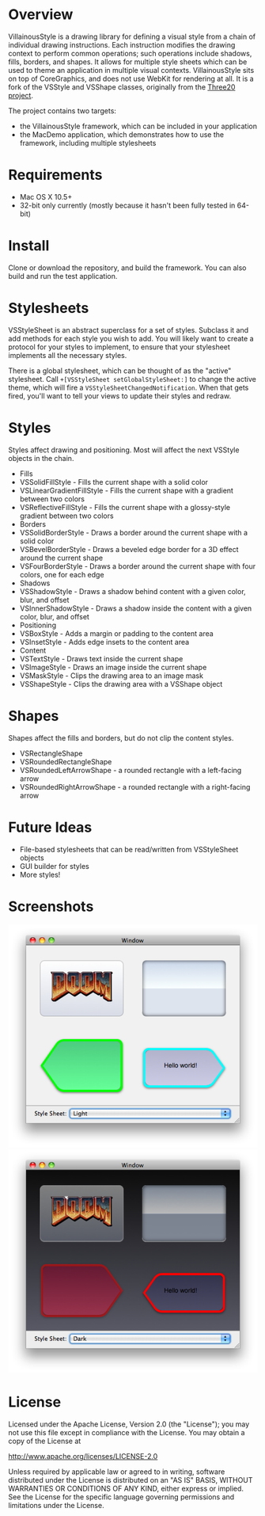 Overview
========

VillainousStyle is a drawing library for defining a visual style from a chain of individual drawing instructions. Each instruction modifies the drawing context to perform common operations; such operations include shadows, fills, borders, and shapes. It allows for multiple style sheets which can be used to theme an application in multiple visual contexts. VillainousStyle sits on top of CoreGraphics, and does not use WebKit for rendering at all. It is a fork of the VSStyle and VSShape classes, originally from the [Three20 project](http://github.com/joehewitt/three20).

The project contains two targets:

* the VillainousStyle framework, which can be included in your application
* the MacDemo application, which demonstrates how to use the framework, including multiple stylesheets

Requirements
============

* Mac OS X 10.5+
* 32-bit only currently (mostly because it hasn't been fully tested in 64-bit)

Install
=======

Clone or download the repository, and build the framework. You can also build and run the test application.

Stylesheets
===========

VSStyleSheet is an abstract superclass for a set of styles. Subclass it and add methods for each style you wish to add. You will likely want to create a protocol for your styles to implement, to ensure that your stylesheet implements all the necessary styles.

There is a global stylesheet, which can be thought of as the "active" stylesheet. Call `+[VSStyleSheet setGlobalStyleSheet:]` to change the active theme, which will fire a `VSStyleSheetChangedNotification`. When that gets fired, you'll want to tell your views to update their styles and redraw.

Styles
======

Styles affect drawing and positioning. Most will affect the next VSStyle objects in the chain.

* Fills
 * VSSolidFillStyle - Fills the current shape with a solid color
 * VSLinearGradientFillStyle - Fills the current shape with a gradient between two colors
 * VSReflectiveFillStyle - Fills the current shape with a glossy-style gradient between two colors
* Borders
 * VSSolidBorderStyle - Draws a border around the current shape with a solid color
 * VSBevelBorderStyle - Draws a beveled edge border for a 3D effect around the current shape
 * VSFourBorderStyle - Draws a border around the current shape with four colors, one for each edge
* Shadows
 * VSShadowStyle - Draws a shadow behind content with a given color, blur, and offset
 * VSInnerShadowStyle - Draws a shadow inside the content with a given color, blur, and offset
* Positioning
 * VSBoxStyle - Adds a margin or padding to the content area
 * VSInsetStyle - Adds edge insets to the content area
* Content
 * VSTextStyle - Draws text inside the current shape
 * VSImageStyle - Draws an image inside the current shape
 * VSMaskStyle - Clips the drawing area to an image mask
 * VSShapeStyle - Clips the drawing area with a VSShape object

Shapes
======

Shapes affect the fills and borders, but do not clip the content styles.

* VSRectangleShape
* VSRoundedRectangleShape
* VSRoundedLeftArrowShape - a rounded rectangle with a left-facing arrow
* VSRoundedRightArrowShape - a rounded rectangle with a right-facing arrow

Future Ideas
============

* File-based stylesheets that can be read/written from VSStyleSheet objects
* GUI builder for styles
* More styles!

Screenshots
===========

![Light Test Style](http://github.com/amazingsyco/VillainousStyle/raw/master/Screenshots/light-test-style.png "Light Test Style") ![Dark Test Style](http://github.com/amazingsyco/VillainousStyle/raw/master/Screenshots/dark-test-style.png "Dark Test Style")

License
=======
Licensed under the Apache License, Version 2.0 (the "License"); you may not use this file except in compliance with the License. You may obtain a copy of the License at

http://www.apache.org/licenses/LICENSE-2.0

Unless required by applicable law or agreed to in writing, software distributed under the License is distributed on an "AS IS" BASIS, WITHOUT WARRANTIES OR CONDITIONS OF ANY KIND, either express or implied. See the License for the specific language governing permissions and limitations under the License.
